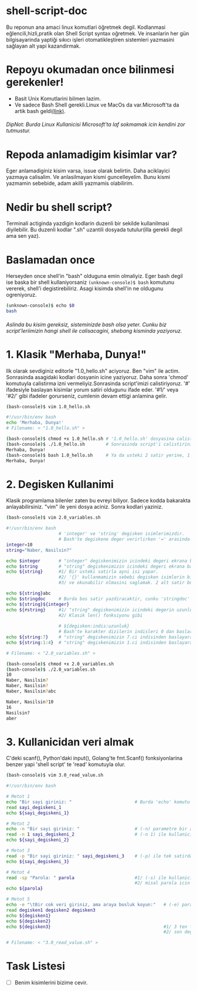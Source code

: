 # shell-script-doc
Bu reponun ana amaci linux komutlari öğretmek degil. Kodlanmasi eğlencili,hizli,pratik olan Shell Script syntax oğretmek.
Ve insanlarin her gün bilgisayarinda yaptiği sıkıcı işleri otomatikleştiren sistemleri yazmasini sağlayan alt yapi kazandirmak.

# Repoyu okumadan once bilinmesi gerekenler!
<ul>
  <li>Basit Unix Komutlarini bilmen lazim.</li>
  <li>Ve sadece Bash Shell gerekli.Linux ve MacOs da var.Microsoft'ta da artik bash geldi<a href="https://www.howtogeek.com/249966/how-to-install-and-use-the-linux-bash-shell-on-windows-10/">(link)</a>.</li>
</ul>

<h6>DipNot: Burda Linux Kullanicisi Microsoft'ta laf sokmamak icin kendini zor tutmustur.</h6>

# Repoda anlamadigim kisimlar var?
 Eger anlamadiginiz kisim varsa, issue olarak belirtin. Daha aciklayici yazmaya calisalim.
 Ve anlasilmayan kismi guncelleyelim. Bunu kismi yazmamin sebebide, adam akilli yazmamis olabilirim.

# Nedir bu shell script?
Terminali actiginda yazdigin kodlarin duzenli bir sekilde kullanilmasi diyilebilir.
Bu duzenli kodlar ".sh" uzantili dosyada tutulur(illa gerekli degil ama sen yaz).

# Baslamadan once
<p>Herseyden once shell'in "bash" olduguna emin olmaliyiz. Eger bash degil ise baska bir shell kullaniyorsaniz <code>(unknown-console)$ bash</code> komutunu vererek, shell'i degistirebiliriz. Asagi kisimda shell'in ne oldugunu ogreniyoruz.</p>

```bash
(unknown-console)$ echo $0
bash
```

<h6>Aslinda bu kisim gereksiz, sisteminizde bash olsa yeter. Cunku biz script'leriimizin hangi shell ile calisacagini, shebang kisminda yaziyoruz.</h6>

# 1. Klasik "Merhaba, Dunya!"
<p>Ilk olarak sevdiginiz editorle "1.0_hello.sh" aciyoruz. Ben "vim" ile actim. Sonrasinda asagidaki kodlari dosyanin icine yaziyoruz. Daha sonra 'chmod' komutuyla calistirma izni vermeliyiz.Sonrasinda script'imizi calistiriyoruz. '#' ifadesiyle baslayan kisimlar yorum satiri oldugunu ifade eder. '#1/' veya '#2/' gibi ifadeler gorurseniz, cumlenin devam ettigi anlamina gelir.</p>

```bash
(bash-console)$ vim 1.0_hello.sh
```

```bash
#!/usr/bin/env bash
echo 'Merhaba, Dunya!'
# Filename: < "1.0_hello.sh" >
```

```bash
(bash-console)$ chmod +x 1.0_hello.sh # '1.0_hello.sh' dosyasina calistirma hakki veriyoruz.
(bash-console)$ ./1.0_hello.sh        # Sonrasinda script'i calistiriniz.
Merhaba, Dunya!
(bash-console)$ bash 1.0_hello.sh     # Ya da usteki 2 satir yerine, 1 satirda script'i calistirabilirsiniz.
Merhaba, Dunya!
```

# 2. Degisken Kullanimi
<p>Klasik programlama bilenler zaten bu evreyi biliyor. Sadece kodda bakarakta anlayabilirsiniz. "vim" ile yeni dosya aciniz. Sonra kodlari yaziniz.</p>

```bash
(bash-console)$ vim 2.0_variables.sh
```

```bash
#!/usr/bin/env bash
                    # 'integer' ve 'string' degisken isimlerimizdir.
                    # Bash'te degiskene deger verirlirken '=' arasinda bosluk olmamali.
integer=10
string="Naber, Nasilsin?"

echo $integer       # "integer" degiskenimizin icindeki degeri ekrana basar.
echo $string        # "string" degiskenimizin icindeki degeri ekrana basar.
echo ${string}      #1/ Bir usteki satirla ayni isi yapar.
                    #2/ '{}' kullanmamizin sebebi degisken isimlerin birbirine girmesi onlemek
                    #3/ ve okunabilir olmasini saglamak. 2 alt satir bu duruma ornektir

echo ${string}abc
echo $stringdoc     # Burda bos satir yazdiracaktir, cunku 'stringdoc' diye bir degisken yok.
echo ${string}${integer}
echo ${#string}     #1/ "string" degiskenimizin icindeki degerin uzunlugunu ekrana basar.
                    #2/ Klasik len() fonksiyonu gibi
                    
                    # ${degisken:indis:uzunluk}
                    # Bash'te karakter dizilerin indisleri 0 dan baslar.
echo ${string:7}    # "string" degiskenimizin 7.ci indisinden baslayarak yazdirir.
echo ${string:1:4}  # "string" degiskenimizin 1.ci indisinden baslayarak, 4 birim uzunlugunda karakter dizisi yazdirir.

# Filename: < "2.0_variables.sh" >
```

```bash
(bash-console)$ chmod +x 2.0_variables.sh
(bash-console)$ ./2.0_variables.sh
10
Naber, Nasilsin?
Naber, Nasilsin?
Naber, Nasilsin?abc

Naber, Nasilsin?10
16
Nasilsin?
aber
```

# 3. Kullanicidan veri almak
<p>C'deki scanf(), Python'daki input(), Golang'te fmt.Scanf() fonksiyonlarina benzer yapi 'shell script' te 'read' komutuyla olur.</p>

```bash
(bash-console)$ vim 3.0_read_value.sh
```

```bash
#!/usr/bin/env bash

# Metot 1
echo "Bir sayi giriniz: "                        # Burda 'echo' komutu otomatik bir alt satira gecer.
read sayi_degiskeni_1
echo ${sayi_degiskeni_1}

# Metot 2
echo -n "Bir sayi giriniz: "                     # (-n) parametre bir alt satira gecmeyi onler.
read -n 1 sayi_degiskeni_2                       # (-n 1) ile kullanicidan sadece bir karakter alir.
echo ${sayi_degiskeni_2}

# Metot 3
read -p "Bir sayi giriniz: " sayi_degiskeni_3    # (-p) ile tek satirda kullanicidan veri alma
echo ${sayi_degiskeni_3}

# Metot 4
read -sp "Parola: " parola                       #1/ (-s) ile kullanicinin girdigi veriyi gizler,
                                                 #2/ misal parola icin kullanilir.
echo ${parola}

# Metot 5
echo -e "\tBir cok veri giriniz, ama araya bosluk koyun:"   # (-e) parametresi ile \n,\t.. gibi ifadelere izin verir.
read degisken1 degisken2 degisken3
echo ${degisken1}
echo ${degisken2}
echo ${degisken3}                                           #1/ 3 ten fazla degisken girdiyseniz,
                                                            #2/ son degiskenlerin hepsi burda toplanir.

# Filename: < "3.0_read_value.sh" >
```


# Task Listesi
- [ ] Benim kisimlerini bizime cevir.
